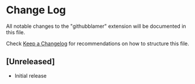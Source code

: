 # Change Log
All notable changes to the "githubblamer" extension will be documented in this file.

Check [Keep a Changelog](http://keepachangelog.com/) for recommendations on how to structure this file.

## [Unreleased]
- Initial release